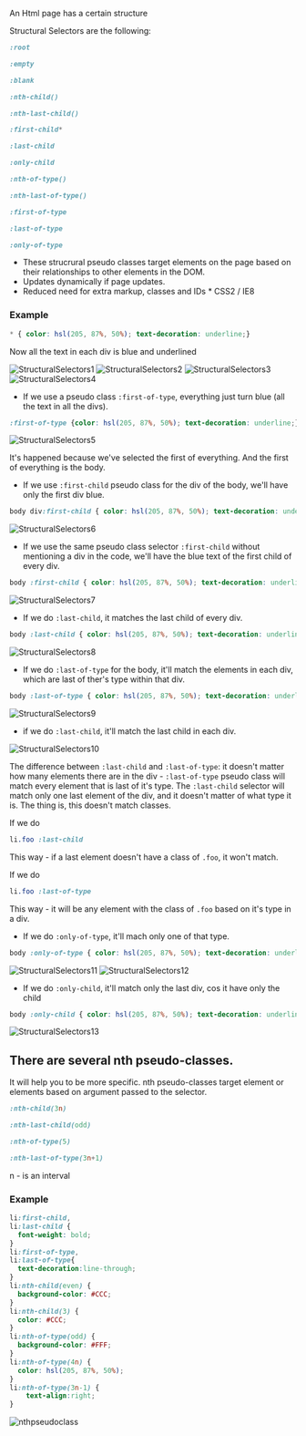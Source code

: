 An Html page has a certain structure

Structural Selectors are the following:
```css
:root

:empty

:blank

:nth-child()

:nth-last-child()

:first-child*

:last-child

:only-child

:nth-of-type()

:nth-last-of-type()

:first-of-type

:last-of-type

:only-of-type
```
* These strucrural pseudo classes target elements on the page based on their relationships to other elements in the DOM.
* Updates dynamically if page updates.
* Reduced need for extra markup, classes and IDs  * CSS2 / IE8

### Example

```css
* { color: hsl(205, 87%, 50%); text-decoration: underline;}
```
Now all the text in each div is blue and underlined

![StructuralSelectors1](./StructuralSelectors1.png)
![StructuralSelectors2](./StructuralSelectors2.png)
![StructuralSelectors3](./StructuralSelectors3.png)
![StructuralSelectors4](./StructuralSelectors4.png)

* If we use a pseudo class `:first-of-type`, everything just turn blue (all the text in all the divs).

```css
:first-of-type {color: hsl(205, 87%, 50%); text-decoration: underline;}
```
![StructuralSelectors5](./StructuralSelectors5.png)

It's happened because we've selected the first of everything. And the first of everything is the body. 

* If we use `:first-child` pseudo class for the div of the body, we'll have only the first div blue.
```css 
body div:first-child { color: hsl(205, 87%, 50%); text-decoration: underline;}
```
 ![StructuralSelectors6](./StructuralSelectors6.png)

* If we use the same pseudo class selector `:first-child` without mentioning a div in the code, we'll have the blue text of the first child of every div. 
```css
body :first-child { color: hsl(205, 87%, 50%); text-decoration: underline;}
```
![StructuralSelectors7](./StructuralSelectors7.png)

* If we do `:last-child`, it matches the last child of every div.
```css
body :last-child { color: hsl(205, 87%, 50%); text-decoration: underline;}
```
![StructuralSelectors8](./StructuralSelectors8.png)

* If we do `:last-of-type` for the body, it'll match the elements in each div, which are last of ther's type within that div.
```css
body :last-of-type { color: hsl(205, 87%, 50%); text-decoration: underline;}
```
![StructuralSelectors9](./StructuralSelectors9.png)

* if we do `:last-child`, it'll match the last child in each div.

![StructuralSelectors10](./StructuralSelectors10.png)

The difference between `:last-child` and `:last-of-type`: it doesn't matter how many elements there are in the div - `:last-of-type` pseudo class will match every element that is last of it's type. The `:last-child` selector will match only one last element of the div, and it doesn't matter of what type it is. The thing is, this doesn't match classes. 

If we do  
```css
li.foo :last-child 
```
This way - if a last element doesn't have a class of `.foo`, it won't match. 

If we do  
```css
li.foo :last-of-type
```
This way - it will be any element with the class of `.foo` based on it's type in a div.  

* If we do `:only-of-type`, it'll mach only one of that type. 

```css
body :only-of-type { color: hsl(205, 87%, 50%); text-decoration: underline;}
```
![StructuralSelectors11](./StructuralSelectors11.png)
![StructuralSelectors12](./StructuralSelectors12.png)

* If we do `:only-child`, it'll match only the last div, cos it have only the child

```css
body :only-child { color: hsl(205, 87%, 50%); text-decoration: underline;}
```
![StructuralSelectors13](./StructuralSelectors13.png)

## There are several nth pseudo-classes.

It will help you to be more specific. nth pseudo-classes target element or elements based on argument passed to the selector. 

```css
:nth-child(3n)

:nth-last-child(odd)

:nth-of-type(5)

:nth-last-of-type(3n+1) 
```
n - is an interval

### Example

```css
li:first-child,
li:last-child {
  font-weight: bold;
}
li:first-of-type,
li:last-of-type{
  text-decoration:line-through;
}
li:nth-child(even) {
  background-color: #CCC;
}
li:nth-child(3) {
  color: #CCC;
}
li:nth-of-type(odd) {
  background-color: #FFF;
}
li:nth-of-type(4n) {
  color: hsl(205, 87%, 50%);
}
li:nth-of-type(3n-1) {
    text-align:right;
}

```

![nthpseudoclass](./nthpseudoclass.png)